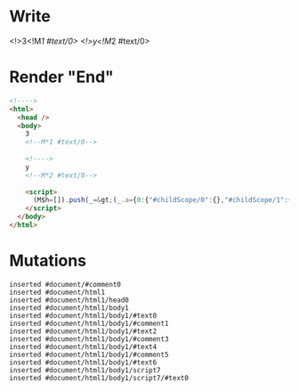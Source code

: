 # Write
  <!>3<!M*1 #text/0> <!>y<!M*2 #text/0> <script>(M$h=[]).push(_=>(_.a={0:{"#childScope/0":{},"#childScope/1":{}}}),[])</script>


# Render "End"
```html
<!---->
<html>
  <head />
  <body>
    3
    <!--M*1 #text/0-->
     
    <!---->
    y
    <!--M*2 #text/0-->
     
    <script>
      (M$h=[]).push(_=&gt;(_.a={0:{"#childScope/0":{},"#childScope/1":{}}}),[])
    </script>
  </body>
</html>
```

# Mutations
```
inserted #document/#comment0
inserted #document/html1
inserted #document/html1/head0
inserted #document/html1/body1
inserted #document/html1/body1/#text0
inserted #document/html1/body1/#comment1
inserted #document/html1/body1/#text2
inserted #document/html1/body1/#comment3
inserted #document/html1/body1/#text4
inserted #document/html1/body1/#comment5
inserted #document/html1/body1/#text6
inserted #document/html1/body1/script7
inserted #document/html1/body1/script7/#text0
```